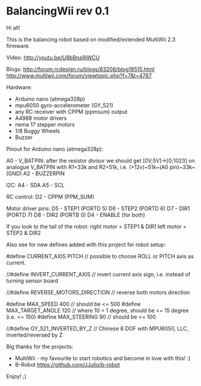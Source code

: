 BalancingWii rev 0.1 
=======
Hi all! 

This is the balancing robot based on modified/extended MultiWii 2.3 firmware.

Video: 
http://youtu.be/U8bBna9iWCU

Blogs:
http://forum.rcdesign.ru/blogs/83206/blog18515.html 
http://www.multiwii.com/forum/viewtopic.php?f=7&t=4787


Hardware:
- Arduino nano (atmega328p)
- mpu6050 gyro-accelerometer (GY_521)
- any RC receiver with CPPM (ppmsum) output
- A4988 motor drivers
- nema 17 stepper motors
- 1/8 Buggy Wheels
- Buzzer 


Pinout for Arduino nano (atmega328p):

A0 - V_BATPIN: after the resistor divisor we should get [0V;5V]->[0;1023] on analogue V_BATPIN with R1=33k and R2=51k, 
     i.e. (+12v)~51k~(A0 pin)~33k~(GND)
A2 - BUZZERPIN

I2C:
A4 - SDA
A5 - SCL

RC control:
D2 - CPPM (PPM_SUM)

Motor driver pins:
D5 - STEP1 (PORTD 5)
D6 - STEP2 (PORTD 6)
D7 - DIR1 (PORTD 7)
D8 - DIR2 (PORTB 0)
D4 - ENABLE (for both)

If you look to the tail of the robot:
right motor = STEP1 & DIR1
left motor  = STEP2 & DIR2

   
Also see for new defines added with this project for robot setup:
    
  #define CURRENT_AXIS    PITCH       // possible to choose ROLL or PITCH axis as current.
  
  //#define INVERT_CURRENT_AXIS       // invert current axis sign, i.e. instead of turning sensor board
  
  //#define REVERSE_MOTORS_DIRECTION  // reverse both motors direction

  #define MAX_SPEED           400  // should be <= 500
  #define MAX_TARGET_ANGLE    120  // where 10 = 1 degree, should be <= 15 degree (i.e. <= 150) 
  #define MAX_STEERING        90   // should be <= 100 
  
  
  //#define GY_521_INVERTED_BY_Z  // Chinese 6  DOF with  MPU6050, LLC, inverted/reversed by Z
   

Big thanks for the projects:
- MultiWii - my favourite to start robotics and become in love with this!  :)
- B-Robot https://github.com/JJulio/b-robot    
   

Enjoy! ;)